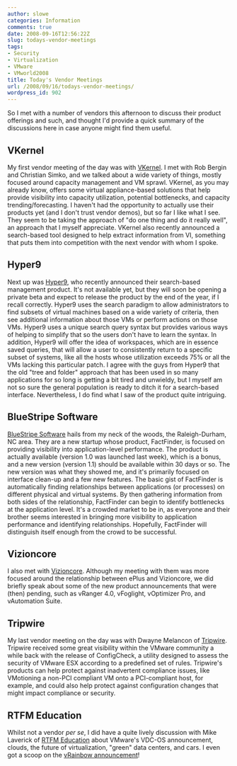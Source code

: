 ```yaml
---
author: slowe
categories: Information
comments: true
date: 2008-09-16T12:56:22Z
slug: todays-vendor-meetings
tags:
- Security
- Virtualization
- VMware
- VMworld2008
title: Today's Vendor Meetings
url: /2008/09/16/todays-vendor-meetings/
wordpress_id: 902
---
```


So I met with a number of vendors this afternoon to discuss their product offerings and such, and thought I'd provide a quick summary of the discussions here in case anyone might find them useful.

## VKernel

My first vendor meeting of the day was with [VKernel](http://www.vkernel.com/). I met with Rob Bergin and Christian Simko, and we talked about a wide variety of things, mostly focused around capacity management and VM sprawl. VKernel, as you may already know, offers some virtual appliance-based solutions that help provide visibility into capacity utilization, potential bottlenecks, and capacity trending/forecasting. I haven't had the opportunity to actually use their products yet (and I don't trust vendor demos), but so far I like what I see. They seem to be taking the approach of "do one thing and do it really well", an approach that I myself appreciate. VKernel also recently announced a search-based tool designed to help extract information from VI, something that puts them into competition with the next vendor with whom I spoke.

## Hyper9

Next up was [Hyper9](http://www.hyper9.com/), who recently announced their search-based management product. It's not available yet, but they will soon be opening a private beta and expect to release the product by the end of the year, if I recall correctly. Hyper9 uses the search paradigm to allow administrators to find subsets of virtual machines based on a wide variety of criteria, then see additional information about those VMs or perform actions on those VMs. Hyper9 uses a unique search query syntax but provides various ways of helping to simplify that so the users don't have to learn the syntax. In addition, Hyper9 will offer the idea of workspaces, which are in essence saved queries, that will allow a user to consistently return to a specific subset of systems, like all the hosts whose utilization exceeds 75% or all the VMs lacking this particular patch. I agree with the guys from Hyper9 that the old "tree and folder" approach that has been used in so many applications for so long is getting a bit tired and unwieldy, but I myself am not so sure the general population is ready to ditch it for a search-based interface. Nevertheless, I do find what I saw of the product quite intriguing.

## BlueStripe Software

[BlueStripe Software](http://www.bluestripe.com/page.php?mode=privateview&pageID=1) hails from my neck of the woods, the Raleigh-Durham, NC area. They are a new startup whose product, FactFinder, is focused on providing visibility into application-level performance. The product is actually available (version 1.0 was launched last week), which is a bonus, and a new version (version 1.1) should be available within 30 days or so. The new version was what they showed me, and it's primarily focused on interface clean-up and a few new features. The basic gist of FactFinder is automatically finding relationships between applications (or processes) on different physical and virtual systems. By then gathering information from both sides of the relationship, FactFinder can begin to identify bottlenecks at the application level. It's a crowded market to be in, as everyone and their brother seems interested in bringing more visibility to application performance and identifying relationships. Hopefully, FactFinder will distinguish itself enough from the crowd to be successful.

## Vizioncore

I also met with [Vizioncore](http://www.vizioncore.com/). Although my meeting with them was more focused around the relationship between ePlus and Vizioncore, we did briefly speak about some of the new product announcements that were (then) pending, such as vRanger 4.0, vFoglight, vOptimizer Pro, and vAutomation Suite.

## Tripwire

My last vendor meeting on the day was with Dwayne Melancon of [Tripwire](http://www.tripwire.com/). Tripwire received some great visibility within the VMware community a while back with the release of ConfigCheck, a utility designed to assess the security of VMware ESX according to a predefined set of rules. Tripwire's products can help protect against inadvertent compliance issues, like VMotioning a non-PCI compliant VM onto a PCI-compliant host, for example, and could also help protect against configuration changes that might impact compliance or security.

## RTFM Education

Whilst not a vendor _per se_, I did have a quite lively discussion with Mike Laverick of [RTFM Education](http://www.rtfm-ed.co.uk/) about VMware's VDC-OS announcement, clouds, the future of virtualization, "green" data centers, and cars. I even got a scoop on the [vRainbow announcement](http://www.rtfm-ed.co.uk/?p=597)!
